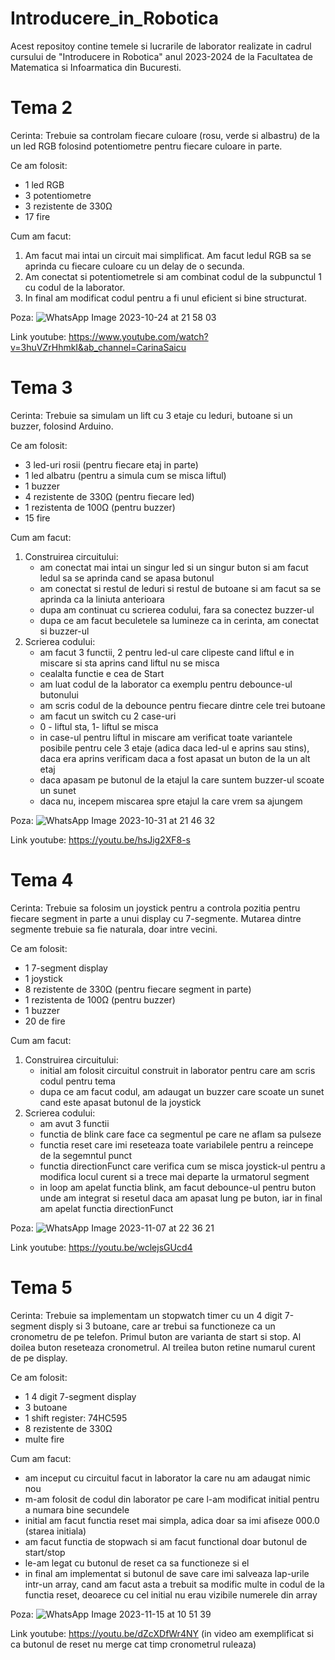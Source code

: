 # Introducere_in_Robotica

Acest repositoy contine temele si lucrarile de laborator realizate in cadrul cursului de "Introducere in Robotica" anul 2023-2024 de la Facultatea de Matematica si Infoarmatica din Bucuresti.

# Tema 2

Cerinta:
Trebuie sa controlam fiecare culoare (rosu, verde si albastru) de la un led RGB folosind potentiometre pentru fiecare culoare in parte.

Ce am folosit:
- 1 led RGB
- 3 potentiometre
- 3 rezistente de 330Ω
- 17 fire

Cum am facut:
1. Am facut mai intai un circuit mai simplificat. Am facut ledul RGB sa se aprinda cu fiecare culoare cu un delay de o secunda.
2. Am conectat si potentiometrele si am combinat codul de la subpunctul 1 cu codul de la laborator.
3. In final am modificat codul pentru a fi unul eficient si bine structurat.

Poza:
![WhatsApp Image 2023-10-24 at 21 58 03](https://github.com/SaicuCarina/Introducere_in_Robotica/assets/93483071/0e5dc23d-cf1e-4c16-8162-a00d6621803b)

Link youtube:
https://www.youtube.com/watch?v=3huVZrHhmkI&ab_channel=CarinaSaicu

# Tema 3

Cerinta:
Trebuie sa simulam un lift cu 3 etaje cu leduri, butoane si un buzzer, folosind Arduino.

Ce am folosit:
- 3 led-uri rosii (pentru fiecare etaj in parte)
- 1 led albatru (pentru a simula cum se misca liftul)
- 1 buzzer
- 4 rezistente de 330Ω (pentru fiecare led)
- 1 rezistenta de 100Ω (pentru buzzer)
- 15 fire

Cum am facut:
1. Construirea circuitului:
   - am conectat mai intai un singur led si un singur buton si am facut ledul sa se aprinda cand se apasa butonul
   - am conectat si restul de leduri si restul de butoane si am facut sa se aprinda ca la liniuta anterioara
   - dupa am continuat cu scrierea codului, fara sa conectez buzzer-ul
   - dupa ce am facut beculetele sa lumineze ca in cerinta, am conectat si buzzer-ul
2. Scrierea codului:
   - am facut 3 functii, 2 pentru led-ul care clipeste cand liftul e in miscare si sta aprins cand liftul nu se misca
   - cealalta functie e cea de Start
   - am luat codul de la laborator ca exemplu pentru debounce-ul butonului
   - am scris codul de la debounce pentru fiecare dintre cele trei butoane
   - am facut un switch cu 2 case-uri
   - 0 - liftul sta, 1- liftul se misca
   - in case-ul pentru liftul in miscare am verificat toate variantele posibile pentru cele 3 etaje (adica daca led-ul e aprins sau stins), daca era aprins verificam daca a fost apasat un buton de la un alt etaj
   - daca apasam pe butonul de la etajul la care suntem buzzer-ul scoate un sunet
   - daca nu, incepem miscarea spre etajul la care vrem sa ajungem

Poza:
![WhatsApp Image 2023-10-31 at 21 46 32](https://github.com/SaicuCarina/Introducere_in_Robotica/assets/93483071/57510fc4-b7ea-4925-9309-6faccb8a04a5)

Link youtube:
https://youtu.be/hsJig2XF8-s

# Tema 4

Cerinta:
Trebuie sa folosim un joystick pentru a controla pozitia pentru fiecare segment in parte a unui display cu 7-segmente. Mutarea dintre segmente trebuie sa fie naturala, doar intre vecini.

Ce am folosit:
- 1 7-segment display
- 1 joystick
- 8 rezistente de 330Ω (pentru fiecare segment in parte)
- 1 rezistenta de 100Ω (pentru buzzer)
- 1 buzzer
- 20 de fire

Cum am facut:
1. Construirea circuitului:
   - initial am folosit circuitul construit in laborator pentru care am scris codul pentru tema
   - dupa ce am facut codul, am adaugat un buzzer care scoate un sunet cand este apasat butonul de la joystick
3. Scrierea codului:
   - am avut 3 functii
   - functia de blink care face ca segmentul pe care ne aflam sa pulseze
   - functia reset care imi reseteaza toate variabilele pentru a reincepe de la segemntul punct
   - functia directionFunct care verifica cum se misca joystick-ul pentru a modifica locul curent si a trece mai departe la urmatorul segment
   - in loop am apelat functia blink, am facut debounce-ul pentru buton unde am integrat si resetul daca am apasat lung pe buton, iar in final am apelat functia directionFunct

Poza:
![WhatsApp Image 2023-11-07 at 22 36 21](https://github.com/SaicuCarina/Introducere_in_Robotica/assets/93483071/c8762a6a-3bf1-444e-ac6b-fe6f70750396)

Link youtube:
https://youtu.be/wclejsGUcd4

# Tema 5

Cerinta: 
Trebuie sa implementam un stopwatch timer cu un 4 digit 7-segment disply si 3 butoane, care ar trebui sa functioneze ca un cronometru de pe telefon. 
Primul buton are varianta de start si stop.
Al doilea buton reseteaza cronometrul.
Al treilea buton retine numarul curent de pe display.

Ce am folosit:
- 1 4 digit 7-segment display
- 3 butoane
- 1 shift register: 74HC595
- 8 rezistente de 330Ω
- multe fire

Cum am facut:
- am inceput cu circuitul facut in laborator la care nu am adaugat nimic nou
- m-am folosit de codul din laborator pe care l-am modificat initial pentru a numara bine secundele
- initial am facut functia reset mai simpla, adica doar sa imi afiseze 000.0 (starea initiala)
- am facut functia de stopwach si am facut functional doar butonul de start/stop
- le-am legat cu butonul de reset ca sa functioneze si el
- in final am implementat si butonul de save care imi salveaza lap-urile intr-un array, cand am facut asta a trebuit sa modific multe in codul de la functia reset, deoarece cu cel initial nu erau vizibile numerele din array

Poza:
![WhatsApp Image 2023-11-15 at 10 51 39](https://github.com/SaicuCarina/Introducere_in_Robotica/assets/93483071/feb88af0-264f-4729-b470-c36e873b24e6)

Link youtube:
https://youtu.be/dZcXDfWr4NY
(in video am exemplificat si ca butonul de reset nu merge cat timp cronometrul ruleaza)

